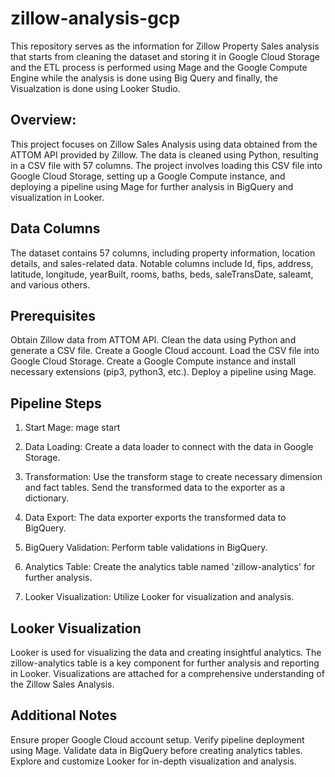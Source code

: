 # zillow-analysis-gcp
This repository serves as the information for Zillow Property Sales analysis that starts from cleaning the dataset and storing it in Google Cloud Storage and the ETL process is performed using Mage and the Google Compute Engine while the analysis is done using Big Query and finally, the Visualzation is done using Looker Studio.

## Overview:

This project focuses on Zillow Sales Analysis using data obtained from the ATTOM API provided by Zillow. The data is cleaned using Python, resulting in a CSV file with 57 columns. The project involves loading this CSV file into Google Cloud Storage, setting up a Google Compute instance, and deploying a pipeline using Mage for further analysis in BigQuery and visualization in Looker.

## Data Columns
The dataset contains 57 columns, including property information, location details, and sales-related data. Notable columns include Id, fips, address, latitude, longitude, yearBuilt, rooms, baths, beds, saleTransDate, saleamt, and various others.

## Prerequisites
Obtain Zillow data from ATTOM API.
Clean the data using Python and generate a CSV file.
Create a Google Cloud account.
Load the CSV file into Google Cloud Storage.
Create a Google Compute instance and install necessary extensions (pip3, python3, etc.).
Deploy a pipeline using Mage.

## Pipeline Steps

1. Start Mage:
mage start <pipeline name>

3. Data Loading:
Create a data loader to connect with the data in Google Storage.

4. Transformation:
Use the transform stage to create necessary dimension and fact tables. Send the transformed data to the exporter as a dictionary.

5. Data Export:
The data exporter exports the transformed data to BigQuery.

6. BigQuery Validation:
Perform table validations in BigQuery.

7. Analytics Table:
Create the analytics table named 'zillow-analytics' for further analysis.

8. Looker Visualization:
Utilize Looker for visualization and analysis.

## Looker Visualization
Looker is used for visualizing the data and creating insightful analytics. The zillow-analytics table is a key component for further analysis and reporting in Looker. Visualizations are attached for a comprehensive understanding of the Zillow Sales Analysis.

## Additional Notes
Ensure proper Google Cloud account setup.
Verify pipeline deployment using Mage.
Validate data in BigQuery before creating analytics tables.
Explore and customize Looker for in-depth visualization and analysis.


